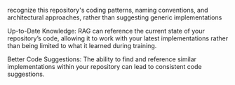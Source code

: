 
recognize this repository's coding patterns, naming conventions, and architectural approaches, rather than suggesting generic implementations

Up-to-Date Knowledge: RAG can reference the current state of your repository’s code, allowing it to work with your latest implementations rather than being limited to what it learned during training.

Better Code Suggestions: The ability to find and reference similar implementations within your repository can lead to consistent code suggestions.
